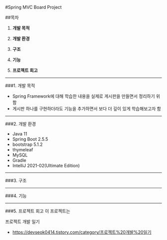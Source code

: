 #Spring MVC Board Project

##목차
1. **개발 목적**

2. **개발 환경**

3. **구조**

4. **기능**

5. **프로젝트 회고**

---
###1. 개발 목적
- Spring Framework에 대해 학습한 내용을 실제로 게시판을 만들면서 정리하기 위함
- 게시판 하나를 구현하더라도 기능을 추가하면서 보다 더 깊이 있게 학습해보고자 함

---
###2. 개발 환경

- Java 11
- Spring Boot 2.5.5
- bootstrap 5.1.2
- thymeleaf
- MySQL
- Gradle
- IntelliJ 2021-02(Ultimate Edition)


---
###3. 구조


---
###4. 기능


---
###5. 프로젝트 회고
이 프로젝트는

프로젝트 개발 일기
- https://devseok0414.tistory.com/category/프로젝트%20개발%20일기